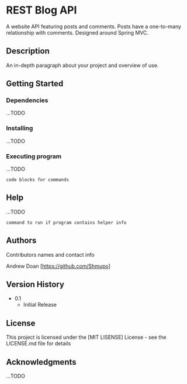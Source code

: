 # REST Blog API

A website API featuring posts and comments.
Posts have a one-to-many relationship with comments.
Designed around Spring MVC.

## Description

An in-depth paragraph about your project and overview of use.

## Getting Started

### Dependencies

...TODO

### Installing

...TODO

### Executing program

...TODO
```
code blocks for commands
```

## Help

...TODO
```
command to run if program contains helper info
```

## Authors

Contributors names and contact info

Andrew Doan
[https://github.com/Shmupo]

## Version History

* 0.1
    * Initial Release

## License

This project is licensed under the [MIT LISENSE] License - see the LICENSE.md file for details

## Acknowledgments

...TODO
